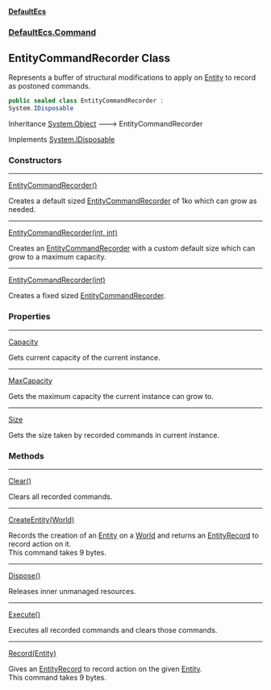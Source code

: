 #### [DefaultEcs](index.md 'index')
### [DefaultEcs.Command](index.md#DefaultEcs_Command 'DefaultEcs.Command')
## EntityCommandRecorder Class
Represents a buffer of structural modifications to apply on [Entity](Entity.md 'DefaultEcs.Entity') to record as postoned commands.  
```csharp
public sealed class EntityCommandRecorder :
System.IDisposable
```

Inheritance [System.Object](https://docs.microsoft.com/en-us/dotnet/api/System.Object 'System.Object') &#129106; EntityCommandRecorder  

Implements [System.IDisposable](https://docs.microsoft.com/en-us/dotnet/api/System.IDisposable 'System.IDisposable')  
### Constructors

***
[EntityCommandRecorder()](EntityCommandRecorder_EntityCommandRecorder().md 'DefaultEcs.Command.EntityCommandRecorder.EntityCommandRecorder()')

Creates a default sized [EntityCommandRecorder](EntityCommandRecorder.md 'DefaultEcs.Command.EntityCommandRecorder') of 1ko which can grow as needed.  

***
[EntityCommandRecorder(int, int)](EntityCommandRecorder_EntityCommandRecorder(int_int).md 'DefaultEcs.Command.EntityCommandRecorder.EntityCommandRecorder(int, int)')

Creates an [EntityCommandRecorder](EntityCommandRecorder.md 'DefaultEcs.Command.EntityCommandRecorder') with a custom default size which can grow to a maximum capacity.  

***
[EntityCommandRecorder(int)](EntityCommandRecorder_EntityCommandRecorder(int).md 'DefaultEcs.Command.EntityCommandRecorder.EntityCommandRecorder(int)')

Creates a fixed sized [EntityCommandRecorder](EntityCommandRecorder.md 'DefaultEcs.Command.EntityCommandRecorder').  
### Properties

***
[Capacity](EntityCommandRecorder_Capacity.md 'DefaultEcs.Command.EntityCommandRecorder.Capacity')

Gets current capacity of the current instance.  

***
[MaxCapacity](EntityCommandRecorder_MaxCapacity.md 'DefaultEcs.Command.EntityCommandRecorder.MaxCapacity')

Gets the maximum capacity the current instance can grow to.  

***
[Size](EntityCommandRecorder_Size.md 'DefaultEcs.Command.EntityCommandRecorder.Size')

Gets the size taken by recorded commands in current instance.  
### Methods

***
[Clear()](EntityCommandRecorder_Clear().md 'DefaultEcs.Command.EntityCommandRecorder.Clear()')

Clears all recorded commands.  

***
[CreateEntity(World)](EntityCommandRecorder_CreateEntity(World).md 'DefaultEcs.Command.EntityCommandRecorder.CreateEntity(DefaultEcs.World)')

Records the creation of an [Entity](Entity.md 'DefaultEcs.Entity') on a [World](World.md 'DefaultEcs.World') and returns an [EntityRecord](EntityRecord.md 'DefaultEcs.Command.EntityRecord') to record action on it.  
This command takes 9 bytes.  

***
[Dispose()](EntityCommandRecorder_Dispose().md 'DefaultEcs.Command.EntityCommandRecorder.Dispose()')

Releases inner unmanaged resources.  

***
[Execute()](EntityCommandRecorder_Execute().md 'DefaultEcs.Command.EntityCommandRecorder.Execute()')

Executes all recorded commands and clears those commands.  

***
[Record(Entity)](EntityCommandRecorder_Record(Entity).md 'DefaultEcs.Command.EntityCommandRecorder.Record(DefaultEcs.Entity)')

Gives an [EntityRecord](EntityRecord.md 'DefaultEcs.Command.EntityRecord') to record action on the given [Entity](Entity.md 'DefaultEcs.Entity').  
This command takes 9 bytes.  
